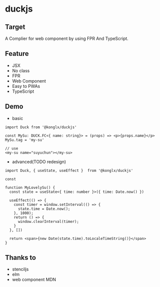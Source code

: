 # duckjs

## Target

A Complier for web component by using FPR And TypeScript.

## Feature

- JSX
- No class
- FPR
- Web Component
- Easy to PWAs
- TypeScript

## Demo

- basic

```tsx
import Duck from '@konglx/duckjs'

const MySu: DUCK.FC<{ name: string}> = (props) => <p>{props.name}</p>
MySu.tag = 'my-su'

// use
<my-su name="suyuchun"></my-su>
```

- advanced(TODO redesign)

```tsx
import Duck, { useState, useEffect }  from '@konglx/duckjs'

const 

function MyLovelySu() {
  const state = useState<{ time: number }>({ time: Date.now() })
  
  useEffect(() => {
    const timer = window.setInterval(() => {
      state.time = Date.now();
    }, 1000);
    return () => {
      window.clearInterval(timer);
    }
  }, [])

  return <span>{new Date(state.time).toLocaleTimeString()}</span>
}
```

## Thanks to

- stenciljs
- elm
- web component MDN